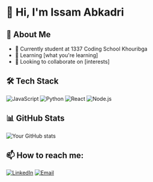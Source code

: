 # 👋 Hi, I'm Issam Abkadri

## 🚀 About Me
- 🔭 Currently student at 1337 Coding School Khouribga
- 🌱 Learning [what you're learning]
- 👯 Looking to collaborate on [interests]

## 🛠️ Tech Stack
![JavaScript](https://img.shields.io/badge/-JavaScript-F7DF1E?style=flat-square&logo=javascript&logoColor=black)
![Python](https://img.shields.io/badge/-Python-3776AB?style=flat-square&logo=python&logoColor=white)
![React](https://img.shields.io/badge/-React-61DAFB?style=flat-square&logo=react&logoColor=black)
![Node.js](https://img.shields.io/badge/-Node.js-339933?style=flat-square&logo=node.js&logoColor=white)

## 📊 GitHub Stats
![Your GitHub stats](https://github-readme-stats.vercel.app/api?username=YourUsername&show_icons=true&theme=radical)

## 📫 How to reach me:
[![LinkedIn](https://img.shields.io/badge/-LinkedIn-0077B5?style=flat-square&logo=linkedin&logoColor=white)](Your-LinkedIn-URL)
[![Email](https://img.shields.io/badge/-Email-D14836?style=flat-square&logo=gmail&logoColor=white)](mailto:your.email@example.com)
